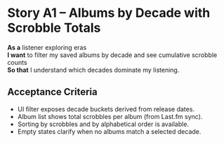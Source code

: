 # Story A1 – Albums by Decade with Scrobble Totals

**As a** listener exploring eras  
**I want** to filter my saved albums by decade and see cumulative scrobble counts  
**So that** I understand which decades dominate my listening.

## Acceptance Criteria
- UI filter exposes decade buckets derived from release dates.
- Album list shows total scrobbles per album (from Last.fm sync).
- Sorting by scrobbles and by alphabetical order is available.
- Empty states clarify when no albums match a selected decade.
